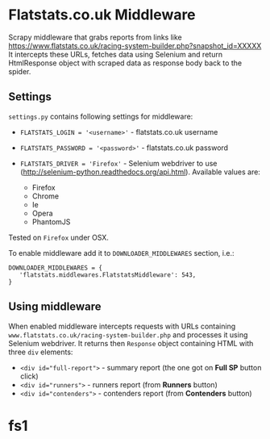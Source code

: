 Flatstats.co.uk Middleware
=======
Scrapy middleware that grabs reports from links like https://www.flatstats.co.uk/racing-system-builder.php?snapshot_id=XXXXX
It intercepts these URLs, fetches data using Selenium and return HtmlResponse object with scraped data as response body back to the spider.

Settings
-------
`settings.py` contains following settings for middleware:

* `FLATSTATS_LOGIN = '<username>'` - flatstats.co.uk username

* `FLATSTATS_PASSWORD = '<password>'` - flatstats.co.uk password
    
* `FLATSTATS_DRIVER = 'Firefox'` - Selenium webdriver to use (http://selenium-python.readthedocs.org/api.html). Available values are:

    - Firefox
    - Chrome
    - Ie
    - Opera
    - PhantomJS
    
Tested on `Firefox` under OSX.

To enable middleware add it to `DOWNLOADER_MIDDLEWARES` section, i.e.:

    DOWNLOADER_MIDDLEWARES = {
       'flatstats.middlewares.FlatstatsMiddleware': 543,
    }

Using middleware
-------
When enabled middleware intercepts requests with URLs containing `www.flatstats.co.uk/racing-system-builder.php` and processes
it using Selenium webdriver. It returns then `Response` object containing HTML with three `div` elements:

* `<div id="full-report">` - summary report (the one got on __Full SP__ button click)
* `<div id="runners">` - runners report (from __Runners__ button)
* `<div id="contenders">` - contenders report (from __Contenders__ button)
# fs1
